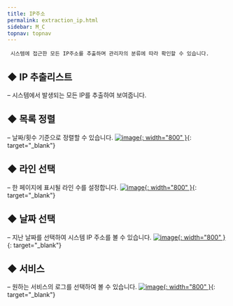 ```yaml
---
title: IP주소
permalink: extraction_ip.html
sidebar: M_C
topnav: topnav
---
```


     시스템에 접근한 모든 IP주소를 추출하며 관리자의 분류에 따라 확인할 수 있습니다.

## ◆ IP 추출리스트
– 시스템에서 발생되는 모든 IP를 추출하여 보여줍니다.

## ◆ 목록 정렬
– 날짜/횟수 기준으로 정렬할 수 있습니다.
[![image](/docs/images/Manual/common/extraction/ip/1.png){: width="800" }](/docs/images/Manual/common/extraction/ip/1.png){: target="_blank"} 

## ◆ 라인 선택
– 한 페이지에 표시될 라인 수를 설정합니다.
[![image](/docs/images/Manual/common/extraction/ip/2.png){: width="800" }](/docs/images/Manual/common/extraction/ip/2.png){: target="_blank"} 

## ◆ 날짜 선택
– 지난 날짜를 선택하여 시스템 IP 주소를 볼 수 있습니다.
[![image](/docs/images/Manual/common/extraction/ip/3.png){: width="800" }](/docs/images/Manual/common/extraction/ip/3.png){: target="_blank"} 

## ◆ 서비스
– 원하는 서비스의 로그를 선택하여 볼 수 있습니다.
[![image](/docs/images/Manual/common/extraction/ip/4.png){: width="800" }](/docs/images/Manual/common/extraction/ip/4.png){: target="_blank"} 

 